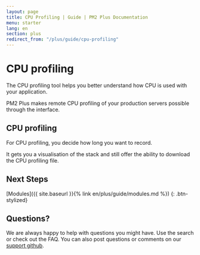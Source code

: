 ```yaml
---
layout: page
title: CPU Profiling | Guide | PM2 Plus Documentation
menu: starter
lang: en
section: plus
redirect_from: "/plus/guide/cpu-profiling"
---
```


# CPU profiling

The CPU profiling tool helps you better understand how CPU is used with your application.

PM2 Plus makes remote CPU profiling of your production servers possible through the interface.

## CPU profiling

For CPU profiling, you decide how long you want to record.

It gets you a visualisation of the stack and still offer the ability to download the CPU profiling file.

## Next Steps

[Modules]({{ site.baseurl }}{% link en/plus/guide/modules.md %})
{: .btn-stylized}

## Questions?

We are always happy to help with questions you might have. Use the search or check out the FAQ. You can also post questions or comments on our [support github](https://github.com/keymetrics/keymetrics-support/issues).
